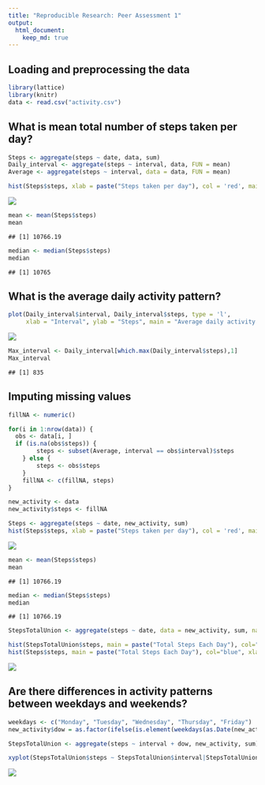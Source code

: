 ```yaml
---
title: "Reproducible Research: Peer Assessment 1"
output: 
  html_document:
    keep_md: true
---
```


## Loading and preprocessing the data


```r
library(lattice)
library(knitr)
data <- read.csv("activity.csv")
```

## What is mean total number of steps taken per day?


```r
Steps <- aggregate(steps ~ date, data, sum)
Daily_interval <- aggregate(steps ~ interval, data, FUN = mean)
Average <- aggregate(steps ~ interval, data = data, FUN = mean)

hist(Steps$steps, xlab = paste("Steps taken per day"), col = 'red', main = "Total steps per day")
```

![](C:/Users/alexa/Documents/GitHub/ExData_Plotting1/RepData_PeerAssessment1/PA1_template_files/figure-html/unnamed-chunk-2-1.png)<!-- -->

```r
mean <- mean(Steps$steps)
mean
```

```
## [1] 10766.19
```

```r
median <- median(Steps$steps)
median
```

```
## [1] 10765
```

## What is the average daily activity pattern?


```r
plot(Daily_interval$interval, Daily_interval$steps, type = 'l',
     xlab = "Interval", ylab = "Steps", main = "Average daily activity patten")
```

![](C:/Users/alexa/Documents/GitHub/ExData_Plotting1/RepData_PeerAssessment1/PA1_template_files/figure-html/unnamed-chunk-3-1.png)<!-- -->

```r
Max_interval <- Daily_interval[which.max(Daily_interval$steps),1]
Max_interval
```

```
## [1] 835
```

## Imputing missing values


```r
fillNA <- numeric()

for(i in 1:nrow(data)) {
  obs <- data[i, ]
  if (is.na(obs$steps)) {
        steps <- subset(Average, interval == obs$interval)$steps
    } else {
        steps <- obs$steps
    }
    fillNA <- c(fillNA, steps)
}

new_activity <- data
new_activity$steps <- fillNA

Steps <- aggregate(steps ~ date, new_activity, sum)
hist(Steps$steps, xlab = paste("Steps taken per day"), col = 'red', main = "Total steps per day")
```

![](C:/Users/alexa/Documents/GitHub/ExData_Plotting1/RepData_PeerAssessment1/PA1_template_files/figure-html/unnamed-chunk-4-1.png)<!-- -->

```r
mean <- mean(Steps$steps)
mean
```

```
## [1] 10766.19
```

```r
median <- median(Steps$steps)
median
```

```
## [1] 10766.19
```

```r
StepsTotalUnion <- aggregate(steps ~ date, data = new_activity, sum, na.rm = TRUE)

hist(StepsTotalUnion$steps, main = paste("Total Steps Each Day"), col="green", xlab="Number of Steps")
hist(Steps$steps, main = paste("Total Steps Each Day"), col="blue", xlab="Number of Steps", add=T)
```

![](C:/Users/alexa/Documents/GitHub/ExData_Plotting1/RepData_PeerAssessment1/PA1_template_files/figure-html/unnamed-chunk-4-2.png)<!-- -->

## Are there differences in activity patterns between weekdays and weekends?


```r
weekdays <- c("Monday", "Tuesday", "Wednesday", "Thursday", "Friday")
new_activity$dow = as.factor(ifelse(is.element(weekdays(as.Date(new_activity$date)),weekdays), "Weekday", "Weekend"))

StepsTotalUnion <- aggregate(steps ~ interval + dow, new_activity, sum)

xyplot(StepsTotalUnion$steps ~ StepsTotalUnion$interval|StepsTotalUnion$dow, main="Average Steps per Day by Interval",xlab="Interval", ylab="Steps",layout=c(1,2), type="l", col = 'black')
```

![](C:/Users/alexa/Documents/GitHub/ExData_Plotting1/RepData_PeerAssessment1/PA1_template_files/figure-html/unnamed-chunk-5-1.png)<!-- -->
